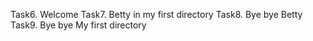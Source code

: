 Task6. Welcome
Task7. Betty in my first directory
Task8. Bye bye Betty
Task9. Bye bye My first directory
